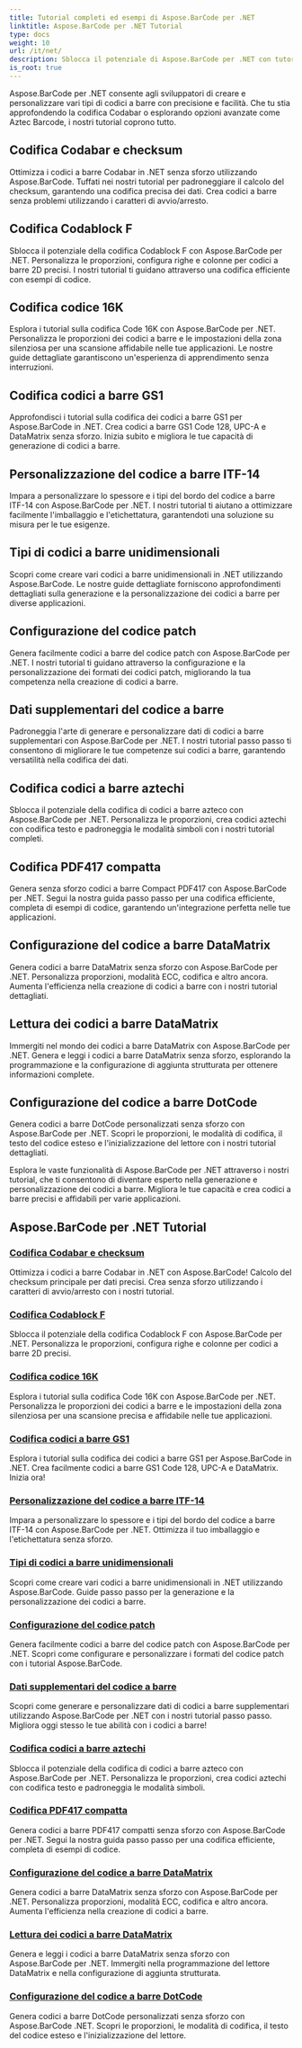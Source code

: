 ```yaml
---
title: Tutorial completi ed esempi di Aspose.BarCode per .NET
linktitle: Aspose.BarCode per .NET Tutorial
type: docs
weight: 10
url: /it/net/
description: Sblocca il potenziale di Aspose.BarCode per .NET con tutorial completi! Padroneggia la codifica Codabar, personalizza Codablock F, esplora Code 16K e altro ancora.
is_root: true
---
```



Aspose.BarCode per .NET consente agli sviluppatori di creare e personalizzare vari tipi di codici a barre con precisione e facilità. Che tu stia approfondendo la codifica Codabar o esplorando opzioni avanzate come Aztec Barcode, i nostri tutorial coprono tutto.

## Codifica Codabar e checksum

Ottimizza i codici a barre Codabar in .NET senza sforzo utilizzando Aspose.BarCode. Tuffati nei nostri tutorial per padroneggiare il calcolo del checksum, garantendo una codifica precisa dei dati. Crea codici a barre senza problemi utilizzando i caratteri di avvio/arresto.

## Codifica Codablock F

Sblocca il potenziale della codifica Codablock F con Aspose.BarCode per .NET. Personalizza le proporzioni, configura righe e colonne per codici a barre 2D precisi. I nostri tutorial ti guidano attraverso una codifica efficiente con esempi di codice.

## Codifica codice 16K

Esplora i tutorial sulla codifica Code 16K con Aspose.BarCode per .NET. Personalizza le proporzioni dei codici a barre e le impostazioni della zona silenziosa per una scansione affidabile nelle tue applicazioni. Le nostre guide dettagliate garantiscono un'esperienza di apprendimento senza interruzioni.

## Codifica codici a barre GS1

Approfondisci i tutorial sulla codifica dei codici a barre GS1 per Aspose.BarCode in .NET. Crea codici a barre GS1 Code 128, UPC-A e DataMatrix senza sforzo. Inizia subito e migliora le tue capacità di generazione di codici a barre.

## Personalizzazione del codice a barre ITF-14

Impara a personalizzare lo spessore e i tipi del bordo del codice a barre ITF-14 con Aspose.BarCode per .NET. I nostri tutorial ti aiutano a ottimizzare facilmente l'imballaggio e l'etichettatura, garantendoti una soluzione su misura per le tue esigenze.

## Tipi di codici a barre unidimensionali

Scopri come creare vari codici a barre unidimensionali in .NET utilizzando Aspose.BarCode. Le nostre guide dettagliate forniscono approfondimenti dettagliati sulla generazione e la personalizzazione dei codici a barre per diverse applicazioni.

## Configurazione del codice patch

Genera facilmente codici a barre del codice patch con Aspose.BarCode per .NET. I nostri tutorial ti guidano attraverso la configurazione e la personalizzazione dei formati dei codici patch, migliorando la tua competenza nella creazione di codici a barre.

## Dati supplementari del codice a barre

Padroneggia l'arte di generare e personalizzare dati di codici a barre supplementari con Aspose.BarCode per .NET. I nostri tutorial passo passo ti consentono di migliorare le tue competenze sui codici a barre, garantendo versatilità nella codifica dei dati.

## Codifica codici a barre aztechi

Sblocca il potenziale della codifica di codici a barre azteco con Aspose.BarCode per .NET. Personalizza le proporzioni, crea codici aztechi con codifica testo e padroneggia le modalità simboli con i nostri tutorial completi.

## Codifica PDF417 compatta

Genera senza sforzo codici a barre Compact PDF417 con Aspose.BarCode per .NET. Segui la nostra guida passo passo per una codifica efficiente, completa di esempi di codice, garantendo un'integrazione perfetta nelle tue applicazioni.

## Configurazione del codice a barre DataMatrix

Genera codici a barre DataMatrix senza sforzo con Aspose.BarCode per .NET. Personalizza proporzioni, modalità ECC, codifica e altro ancora. Aumenta l'efficienza nella creazione di codici a barre con i nostri tutorial dettagliati.

## Lettura dei codici a barre DataMatrix

Immergiti nel mondo dei codici a barre DataMatrix con Aspose.BarCode per .NET. Genera e leggi i codici a barre DataMatrix senza sforzo, esplorando la programmazione e la configurazione di aggiunta strutturata per ottenere informazioni complete.

## Configurazione del codice a barre DotCode

Genera codici a barre DotCode personalizzati senza sforzo con Aspose.BarCode per .NET. Scopri le proporzioni, le modalità di codifica, il testo del codice esteso e l'inizializzazione del lettore con i nostri tutorial dettagliati.

Esplora le vaste funzionalità di Aspose.BarCode per .NET attraverso i nostri tutorial, che ti consentono di diventare esperto nella generazione e personalizzazione dei codici a barre. Migliora le tue capacità e crea codici a barre precisi e affidabili per varie applicazioni.
## Aspose.BarCode per .NET Tutorial
### [Codifica Codabar e checksum](./codabar-encoding-and-checksum/)
Ottimizza i codici a barre Codabar in .NET con Aspose.BarCode! Calcolo del checksum principale per dati precisi. Crea senza sforzo utilizzando i caratteri di avvio/arresto con i nostri tutorial.
### [Codifica Codablock F](./codablock-f-encoding/)
Sblocca il potenziale della codifica Codablock F con Aspose.BarCode per .NET. Personalizza le proporzioni, configura righe e colonne per codici a barre 2D precisi.
### [Codifica codice 16K](./code-16k-encoding/)
Esplora i tutorial sulla codifica Code 16K con Aspose.BarCode per .NET. Personalizza le proporzioni dei codici a barre e le impostazioni della zona silenziosa per una scansione precisa e affidabile nelle tue applicazioni.
### [Codifica codici a barre GS1](./gs1-barcode-encoding/)
Esplora i tutorial sulla codifica dei codici a barre GS1 per Aspose.BarCode in .NET. Crea facilmente codici a barre GS1 Code 128, UPC-A e DataMatrix. Inizia ora!
### [Personalizzazione del codice a barre ITF-14](./itf-14-barcode-customization/)
Impara a personalizzare lo spessore e i tipi del bordo del codice a barre ITF-14 con Aspose.BarCode per .NET. Ottimizza il tuo imballaggio e l'etichettatura senza sforzo.
### [Tipi di codici a barre unidimensionali](./one-dimensional-barcode-types/)
Scopri come creare vari codici a barre unidimensionali in .NET utilizzando Aspose.BarCode. Guide passo passo per la generazione e la personalizzazione dei codici a barre.
### [Configurazione del codice patch](./patch-code-configuration/)
Genera facilmente codici a barre del codice patch con Aspose.BarCode per .NET. Scopri come configurare e personalizzare i formati del codice patch con i tutorial Aspose.BarCode.
### [Dati supplementari del codice a barre](./supplemental-barcode-data/)
Scopri come generare e personalizzare dati di codici a barre supplementari utilizzando Aspose.BarCode per .NET con i nostri tutorial passo passo. Migliora oggi stesso le tue abilità con i codici a barre!
### [Codifica codici a barre aztechi](./aztec-barcode-encoding/)
Sblocca il potenziale della codifica di codici a barre azteco con Aspose.BarCode per .NET. Personalizza le proporzioni, crea codici aztechi con codifica testo e padroneggia le modalità simboli.
### [Codifica PDF417 compatta](./compact-pdf417-encoding/)
Genera codici a barre PDF417 compatti senza sforzo con Aspose.BarCode per .NET. Segui la nostra guida passo passo per una codifica efficiente, completa di esempi di codice.
### [Configurazione del codice a barre DataMatrix](./datamatrix-barcode-configuration/)
Genera codici a barre DataMatrix senza sforzo con Aspose.BarCode per .NET. Personalizza proporzioni, modalità ECC, codifica e altro ancora. Aumenta l'efficienza nella creazione di codici a barre.
### [Lettura dei codici a barre DataMatrix](./datamatrix-barcode-reading/)
Genera e leggi i codici a barre DataMatrix senza sforzo con Aspose.BarCode per .NET. Immergiti nella programmazione del lettore DataMatrix e nella configurazione di aggiunta strutturata.
### [Configurazione del codice a barre DotCode](./dotcode-barcode-configuration/)
Genera codici a barre DotCode personalizzati senza sforzo con Aspose.BarCode .NET. Scopri le proporzioni, le modalità di codifica, il testo del codice esteso e l'inizializzazione del lettore.